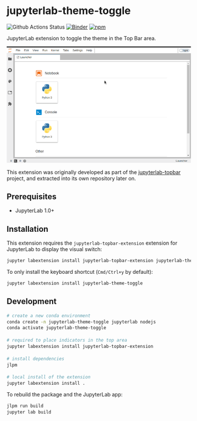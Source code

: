 # jupyterlab-theme-toggle

![Github Actions Status](https://github.com/jtpio/jupyterlab-theme-toggle/workflows/CI/badge.svg)
[![Binder](https://mybinder.org/badge_logo.svg)](https://mybinder.org/v2/gh/jtpio/jupyterlab-theme-toggle/stable?urlpath=lab)
[![npm](https://img.shields.io/npm/v/jupyterlab-theme-toggle.svg)](https://www.npmjs.com/package/jupyterlab-theme-toggle)

JupyterLab extension to toggle the theme in the Top Bar area.

![screencast](./docs/screencast.gif)

This extension was originally developed as part of the [jupyterlab-topbar](https://github.com/jtpio/jupyterlab-topbar) project, and extracted into its own repository later on.

## Prerequisites

* JupyterLab 1.0+

## Installation

This extension requires the `jupyterlab-topbar-extension` extension for JupyterLab to display the visual switch:

```bash
jupyter labextension install jupyterlab-topbar-extension jupyterlab-theme-toggle
```

To only install the keyboard shortcut (`Cmd/Ctrl+y` by default):

```bash
jupyter labextension install jupyterlab-theme-toggle
```


## Development

```bash
# create a new conda environment
conda create -n jupyterlab-theme-toggle jupyterlab nodejs
conda activate jupyterlab-theme-toggle

# required to place indicators in the top area
jupyter labextension install jupyterlab-topbar-extension

# install dependencies
jlpm

# local install of the extension
jupyter labextension install .
```

To rebuild the package and the JupyterLab app:

```bash
jlpm run build
jupyter lab build
```

